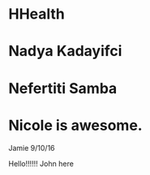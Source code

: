 # HHealth

# Nadya Kadayifci
# Nefertiti Samba
# Nicole is awesome.
Jamie 9/10/16



Hello!!!!!!
John here
